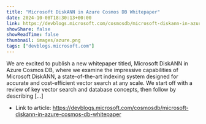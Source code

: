 ```yaml
---
title: "Microsoft DiskANN in Azure Cosmos DB Whitepaper"
date: 2024-10-08T18:30:13+00:00
link: https://devblogs.microsoft.com/cosmosdb/microsoft-diskann-in-azure-cosmos-db-whitepaper
showShare: false
showReadTime: false
thumbnail: images/azure.png
tags: ["devblogs.microsoft.com"]
---
```

We are excited to publish a new whitepaper titled, Microsoft DiskANN in Azure Cosmos DB, where we examine the impressive capabilities of Microsoft DiskANN, a state-of-the-art indexing system designed for accurate and cost-efficient vector search at any scale. We start off with a review of key vector search and database concepts, then follow by describing […]

- Link to article: https://devblogs.microsoft.com/cosmosdb/microsoft-diskann-in-azure-cosmos-db-whitepaper